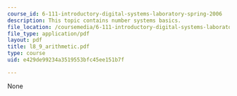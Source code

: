 ```yaml
---
course_id: 6-111-introductory-digital-systems-laboratory-spring-2006
description: This topic contains number systems basics.
file_location: /coursemedia/6-111-introductory-digital-systems-laboratory-spring-2006/e429de99234a3519553bfc45ee151b7f_l8_9_arithmetic.pdf
file_type: application/pdf
layout: pdf
title: l8_9_arithmetic.pdf
type: course
uid: e429de99234a3519553bfc45ee151b7f

---
```

None